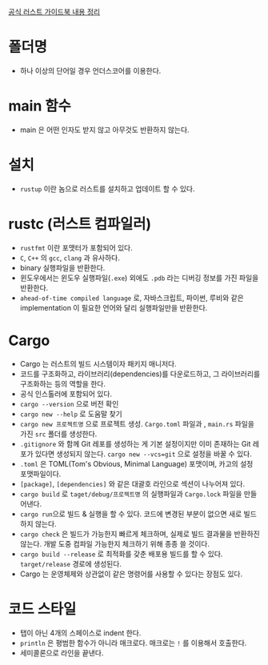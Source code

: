 [공식 러스트 가이드북 내용 정리](https://doc.rust-lang.org/book/title-page.html)

# 폴더명

- 하나 이상의 단어일 경우 언더스코어를 이용한다.

# main 함수

- main 은 어떤 인자도 받지 않고 아무것도 반환하지 않는다.

# 설치

- `rustup` 이란 놈으로 러스트를 설치하고 업데이트 할 수 있다.

# rustc (러스트 컴파일러)

- `rustfmt` 이란 포맷터가 포함되어 있다.
- `C`, `C++` 의 `gcc`, `clang` 과 유사하다.
- binary 실행파일을 반환한다.
- 윈도우에서는 윈도우 실행파일(`.exe`) 외에도 `.pdb` 라는 디버깅 정보를 가진 파일을 반환한다.
- `ahead-of-time compiled language` 로, 자바스크립트, 파이썬, 루비와 같은 implementation 이 필요한 언어와 달리 실행파일만을 반환한다.

# Cargo

- Cargo 는 러스트의 빌드 시스템이자 패키지 매니저다.
- 코드를 구조화하고, 라이브러리(dependencies)를 다운로드하고, 그 라이브러리를 구조화하는 등의 역할을 한다.
- 공식 인스톨러에 포함되어 있다.
- `cargo --version` 으로 버전 확인
- `cargo new --help` 로 도움말 찾기
- `cargo new 프로젝트명` 으로 프로젝트 생성. `Cargo.toml` 파일과 , `main.rs` 파일을 가진 `src` 폴더를 생성한다.
- `.gitignore` 와 함께 Git 레포를 생성하는 게 기본 설정이지만 이미 존재하는 Git 레포가 있다면 생성되지 않는다. `cargo new --vcs=git` 으로 설정을 바꿀 수 있다.
- `.toml` 은 TOML(Tom's Obvious, Minimal Language) 포맷이며, 카고의 설정 포맷파일이다.
- `[package]`, `[dependencies]` 와 같은 대괄호 라인으로 섹션이 나누어져 있다.
- `cargo build` 로 `taget/debug/프로젝트명` 의 실행파일과 `Cargo.lock` 파일을 만들어낸다.
- `cargo run`으로 빌드 & 실행을 할 수 있다. 코드에 변경된 부분이 없으면 새로 빌드하지 않는다.
- `cargo check` 은 빌드가 가능한지 빠르게 체크하며, 실제로 빌드 결과물을 반환하진 않는다. 개발 도중 컴파일 가능한지 체크하기 위해 종종 쓸 것이다.
- `cargo build --release` 로 최적화를 갖춘 배포용 빌드를 할 수 있다. `target/release` 경로에 생성된다.
- Cargo 는 운영체제와 상관없이 같은 명령어를 사용할 수 있다는 장점도 있다.

# 코드 스타일

- 탭이 아닌 4개의 스페이스로 indent 한다.
- `println` 은 평범한 함수가 아니라 매크로다. 매크로는 `!` 를 이용해서 호출한다.
- 세미콜론으로 라인을 끝낸다.
